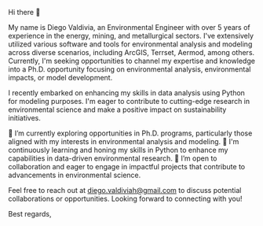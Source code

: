 Hi there 👋

My name is Diego Valdivia, an Environmental Engineer with over 5 years of experience in the energy, mining, and metallurgical sectors. I've extensively utilized various software and tools for environmental analysis and modeling across diverse scenarios, including ArcGIS, Terrset, Aermod, among others. Currently, I'm seeking opportunities to channel my expertise and knowledge into a Ph.D. opportunity focusing on environmental analysis, environmental impacts, or model development.

I recently embarked on enhancing my skills in data analysis using Python for modeling purposes. I'm eager to contribute to cutting-edge research in environmental science and make a positive impact on sustainability initiatives.

🔭 I’m currently exploring opportunities in Ph.D. programs, particularly those aligned with my interests in environmental analysis and modeling.
🌱 I'm continuously learning and honing my skills in Python to enhance my capabilities in data-driven environmental research.
👯 I’m open to collaboration and eager to engage in impactful projects that contribute to advancements in environmental science.

Feel free to reach out at diego.valdiviah@gmail.com to discuss potential collaborations or opportunities. Looking forward to connecting with you!

Best regards,
